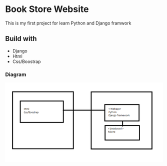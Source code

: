 # Book Store Website 
This is my first project for learn Python and Django framwork
## Build with
* Django
* Html
* Css/Boostrap

### Diagram
![diagram](https://raw.githubusercontent.com/tontanarak/DjangoBookstore/main/diagram.png)
